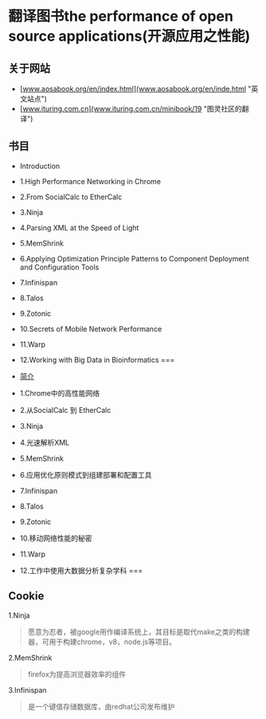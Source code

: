 # 翻译图书the performance of open source applications(开源应用之性能)

## 关于网站

* [www.aosabook.org/en/index.html](www.aosabook.org/en/inde.html  "英文站点")
* [www.ituring.com.cn](www.ituring.com.cn/minibook/19 "图灵社区的翻译")

## 书目

* Introduction
* 1.High Performance Networking in Chrome
* 2.From SocialCalc to EtherCalc
* 3.Ninja
* 4.Parsing XML at the Speed of Light
* 5.MemShrink
* 6.Applying Optimization Principle Patterns to Component Deployment and Configuration Tools
* 7.Infinispan
* 8.Talos
* 9.Zotonic
* 10.Secrets of Mobile Network Performance
* 11.Warp
* 12.Working with Big Data in Bioinformatics
===

* [简介](./Introduction.md)
* 1.Chrome中的高性能网络
* 2.从SocialCalc 到 EtherCalc
* 3.Ninja
* 4.光速解析XML
* 5.MemShrink
* 6.应用优化原则模式到组建部署和配置工具
* 7.Infinispan
* 8.Talos
* 9.Zotonic
* 10.移动网络性能的秘密
* 11.Warp
* 12.工作中使用大数据分析复杂学科
===

## Cookie

1.Ninja

> 愿意为忍者，被google用作编译系统上，其目标是取代make之类的构建器，可用于构建chrome，v8，node.js等项目。

2.MemShrink

> firefox为提高浏览器效率的组件

3.Infinispan

> 是一个键值存储数据库，由redhat公司发布维护